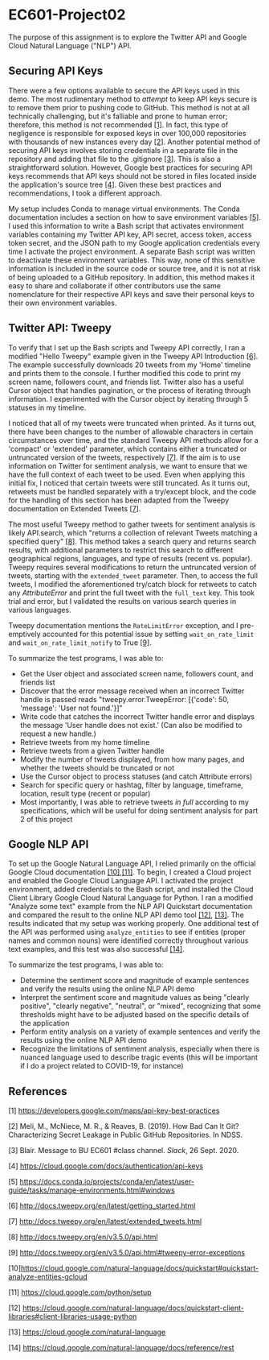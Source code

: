# EC601-Project02
The purpose of this assignment is to explore the Twitter API and Google Cloud Natural Language ("NLP") API.

## Securing API Keys
There were a few options available to secure the API keys used in this demo. The most rudimentary method to _attempt_ to keep API keys secure is to remove them prior to pushing code to GitHub. This method is not at all technically challenging, but it's falliable and prone to human error; therefore, this method is not recommended [[1]](#1). In fact, this type of negligence is responsible for exposed keys in over 100,000 repositories with thousands of new instances every day [[2]](#2). Another potential method of securing API keys involves storing credentials in a separate file in the repository and adding that file to the .gitignore [[3]](#3). This is also a straightforward solution. However, Google best practices for securing API keys recommends that API keys should not be stored in files located inside the application's source tree [[4]](#4). Given these best practices and recommendations, I took a different approach.

My setup includes Conda to manage virtual environments. The Conda documentation includes a section on how to save environment variables [[5]](#5). I used this information to write a Bash script that activates environment variables containing my Twitter API key, API secret, access token, access token secret, and the JSON path to my Google application credentials every time I activate the project environment. A separate Bash script was written to deactivate these environment variables. This way, none of this sensitive information is included in the source code or source tree, and it is not at risk of being uploaded to a GitHub repository. In addition, this method makes it easy to share and collaborate if other contributors use the same nomenclature for their respective API keys and save their personal keys to their own environment variables.

## Twitter API: Tweepy
To verify that I set up the Bash scripts and Tweepy API correctly, I ran a modified "Hello Tweepy" example given in the Tweepy API Introduction [[6]](#6). The example successfully downloads 20 tweets from my 'Home' timeline and prints them to the console. I further modified this code to print my screen name, followers count, and friends list. Twitter also has a useful Cursor object that handles pagination, or the process of iterating through information. I experimented with the Cursor object by iterating through 5 statuses in my timeline.

I noticed that all of my tweets were truncated when printed. As it turns out, there have been changes to the number of allowable characters in certain circumstances over time, and the standard Tweepy API methods allow for a 'compact' or 'extended' parameter, which contains either a truncated or untruncated version of the tweets, respectively [[7]](#7). If the aim is to use information on Twitter for sentiment analysis, we want to ensure that we have the full context of each tweet to be used. Even when applying this initial fix, I noticed that certain tweets were still truncated. As it turns out, retweets must be handled separately with a try/except block, and the code for the handling of this section has been adapted from the Tweepy documentation on Extended Tweets [[7]](#7).

The most useful Tweepy method to gather tweets for sentiment analysis is likely API.search, which "returns a collection of relevant Tweets matching a specified query" [[8]](#8). This method takes a search query and returns search results, with additional parameters to restrict this search to different geographical regions, languages, and type of results (recent vs. popular). Tweepy requires several modifications to return the untruncated version of tweets, starting with the <code>extended_tweet</code> parameter. Then, to access the full tweets, I modified the aforementioned try/catch block for retweets to catch any _AttributeError_ and print the full tweet with the <code>full_text</code> key. This took trial and error, but I validated the results on various search queries in various languages.

Tweepy documentation mentions the <code>RateLimitError</code> exception, and I pre-emptively accounted for this potential issue by setting <code>wait_on_rate_limit</code> and <code>wait_on_rate_limit_notify</code> to True [[9]](#9).

To summarize the test programs, I was able to:

* Get the User object and associated screen name, followers count, and friends list
* Discover that the error message received when an incorrect Twitter handle is passed reads "tweepy.error.TweepError: [{'code': 50, 'message': 'User not found.'}]"
* Write code that catches the incorrect Twitter handle error and displays the message 'User handle <handle> does not exist.' (Can also be modified to request a new handle.)
* Retrieve tweets from my home timeline
* Retrieve tweets from a given Twitter handle
* Modify the number of tweets displayed, from how many pages, and whether the tweets should be truncated or not
* Use the Cursor object to process statuses (and catch Attribute errors)
* Search for specific query or hashtag, filter by language, timeframe, location, result type (recent or popular)
* Most importantly, I was able to retrieve tweets _in full_ according to my specifications, which will be useful for doing sentiment analysis for part 2 of this project
 

## Google NLP API
To set up the Google Natural Language API, I relied primarily on the official Google Cloud documentation [[10]](#10),[[11]](#11). To begin, I created a Cloud project and enabled the Google Cloud Language API. I activated the project environment, added credentials to the Bash script, and installed the Cloud Client Library Google Cloud Natural Language for Python. I ran a modified "Analyze some text" example from the NLP API Quickstart documentation and compared the result to the online NLP API demo tool [[12]](#12), [[13]](#13). The results indicated that my setup was working properly. One additional test of the API was performed using <code>analyze_entities</code> to see if entities (proper names and common nouns) were identified correctly throughout various text examples, and this test was also successful [[14]](#14).

To summarize the test programs, I was able to:

* Determine the sentiment score and magnitude of example sentences and verify the results using the online NLP API demo
* Interpret the sentiment score and magnitude values as being "clearly positive", "clearly negative", "neutral", or "mixed", recognizing that some thresholds might have to be adjusted based on the specific details of the application
* Perform entity analysis on a variety of example sentences and verify the results using the online NLP API demo
* Recognize the limitations of sentiment analysis, especially when there is nuanced language used to describe tragic events (this will be important if I do a project related to COVID-19, for instance)

## References
<a id="1">[1]</a> https://developers.google.com/maps/api-key-best-practices

<a id="2">[2]</a> Meli, M., McNiece, M. R., & Reaves, B. (2019). How Bad Can It Git? Characterizing Secret Leakage in Public GitHub Repositories. In NDSS.

<a id="3">[3]</a> Blair. Message to BU EC601 \#class channel. _Slack_, 26 Sept. 2020.

<a id="4">[4]</a> https://cloud.google.com/docs/authentication/api-keys

<a id="5">[5]</a> https://docs.conda.io/projects/conda/en/latest/user-guide/tasks/manage-environments.html#windows

<a id="6">[6]</a> http://docs.tweepy.org/en/latest/getting_started.html

<a id="7">[7]</a> http://docs.tweepy.org/en/latest/extended_tweets.html

<a id="8">[8]</a> http://docs.tweepy.org/en/v3.5.0/api.html

<a id="9">[9]</a> http://docs.tweepy.org/en/v3.5.0/api.html#tweepy-error-exceptions

<a id="10">[10]</a>https://cloud.google.com/natural-language/docs/quickstart#quickstart-analyze-entities-gcloud

<a id="11">[11]</a> https://cloud.google.com/python/setup

<a id="12">[12]</a> https://cloud.google.com/natural-language/docs/quickstart-client-libraries#client-libraries-usage-python

<a id="13">[13]</a> https://cloud.google.com/natural-language

<a id="14">[14]</a> https://cloud.google.com/natural-language/docs/reference/rest
